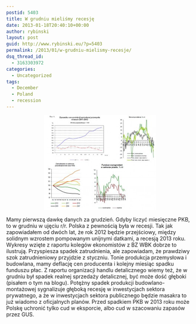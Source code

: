 ```yaml
---
postid: 5403
title: W grudniu mieliśmy recesję
date: 2013-01-18T20:40:10+00:00
author: rybinski
layout: post
guid: http://www.rybinski.eu/?p=5403
permalink: /2013/01/w-grudniu-mielismy-recesje/
dsq_thread_id:
  - 3163303972
categories:
  - Uncategorized
tags:
  - December
  - Poland
  - recession
---
```

<p style="text-align: center;">
  <a href="/uploads/2013/01/Dane_grudniowe.jpg"><img class="wp-image-5404 aligncenter" title="Dane_grudniowe" src="/uploads/2013/01/Dane_grudniowe-300x255.jpg" alt="" width="300" height="255" /></a>
</p>

Mamy pierwszą dawkę danych za grudzień. Gdyby liczyć miesięczne PKB, to w grudniu w ujęciu r/r. Polska z pewnością była w recesji. Tak jak zapowiadałem od dwóch lat, że rok 2012 będzie przejściowy, między solidnym wzrostem pompowanym unijnymi datkami, a recesją 2013 roku. Wykresy wzięte z raportu kolegów ekonomistów z BZ WBK dobrze to ilustrują. Przyspiesza spadek zatrudnienia, ale zapowiadam, że prawdziwy szok zatrudnieniowy przyjdzie z styczniu. Tonie produkcja przemysłowa i budowlana, mamy deflację cen producenta i kolejny miesiąc spadku funduszu płac. Z raportu organizacji handlu detalicznego wiemy też, że w grudniu był spadek realnej sprzedaży detalicznej, być może dość głęboki (pisałem o tym na blogu). Potężny spadek produkcji budowlano-montażowej sygnalizuje głęboką recesję w inwestycjach sektora prywatnego, a że w inwestycjach sektora publicznego będzie masakra to już wiadomo z oficjalnych planów. Przed spadkiem PKB w 2013 roku może Polskę uchronić tylko cud w eksporcie, albo cud w szacowaniu zapasów przez GUS.
